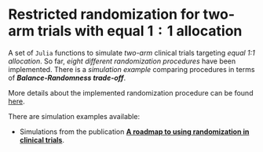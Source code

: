 # Restricted randomization for two-arm trials with equal $1{:}1$ allocation

A set of `Julia` functions to simulate _two-arm_ clinical trials targeting _equal 1:1 allocation_. 
So far, _eight different randomization procedures_ have been implemented.
There is a _simulation example_ comparing procedures in terms of _**Balance-Randomness trade-off**_.

More details about the implemented randomization procedure can be found [here](https://github.com/yevgenryeznik/restricted-multi-arm/wiki/Restricted-Randomization-for-Multi-arm-Trials-with-Unequal-Allocation).

There are simulation examples available:
  - Simulations from the publication [**A roadmap to using randomization in clinical trials**](https://bmcmedresmethodol.biomedcentral.com/articles/10.1186/s12874-021-01303-z).
